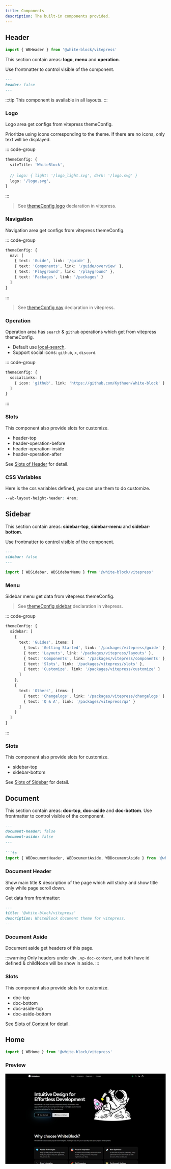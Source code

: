 ```yaml
---
title: Components
description: The built-in components provided.
---
```


## Header

```ts
import { WBHeader } from '@white-block/vitepress'
```

This section contain areas: **logo**, **menu** and **operation**.

Use frontmatter to control visible of the component.
```md
---
header: false
---
```

:::tip
This component is available in all layouts. 
:::

### Logo

Logo area get configs from vitepress themeConfig.

Prioritize using icons corresponding to the theme. If there are no icons, only text will be displayed.

::: code-group
```ts [.vitepress/config.ts]
themeConfig: {
  siteTitle: 'WhiteBlock',

  // logo: { light: '/logo_light.svg', dark: '/logo.svg' }
  logo: '/logo.svg',
}
```
:::

> See [themeConfig logo](https://vitepress.dev/reference/default-theme-config#logo) declaration in vitepress.

### Navigation

Navigation area get configs from vitepress themeConfig.

::: code-group
```ts [.vitepress/config.ts]
themeConfig: {
  nav: [
    { text: 'Guide', link: '/guide' },
    { text: 'Components', link: '/guide/overview' },
    { text: 'Playground', link: '/playground' },
    { text: 'Packages', link: '/packages' }
  ]
}
```
:::


> See [themeConfig nav](https://vitepress.dev/reference/default-theme-config#nav) declaration in vitepress.


### Operation

Operation area has `search` & `github` operations which get from vitepress themeConfig.

- Default use [local-search](https://vitepress.dev/reference/default-theme-search#local-search).
- Support social icons: `github`, `x`, `discord`.

::: code-group
```ts [.vitepress/config.ts]
themeConfig: {
  socialLinks: [
    { icon: 'github', link: 'https://github.com/Kythuen/white-block' }
  ]
}
```
:::

### Slots

This component also provide slots for customize.
- header-top
- header-operation-before
- header-operation-inside
- header-operation-after

See [Slots of Header](./slots#header) for detail.

### CSS Variables
Here is the css variables defined, you can use them to do customize.

```css
--wb-layout-height-header: 4rem;

```

## Sidebar

This section contain areas: **sidebar-top**, **sidebar-menu** and **sidebar-bottom**.

Use frontmatter to control visible of the component.
```md
---
sidebar: false
---
```

```ts
import { WBSidebar, WBSidebarMenu } from '@white-block/vitepress'
```


### Menu

Sidebar menu get data from vitepress themeConfig. 

> See [themeConfig sidebar](https://vitepress.dev/reference/default-theme-sidebar#sidebar) declaration in vitepress.

::: code-group
```ts [.vitepress/config.ts]
themeConfig: {
  sidebar: [
    { 
      text: 'Guides', items: [
        { text: 'Getting Started', link: '/packages/vitepress/guide' },
        { text: 'Layouts', link: '/packages/vitepress/layouts' },
        { text: 'Components', link: '/packages/vitepress/components' },
        { text: 'Slots', link: '/packages/vitepress/slots' },
        { text: 'Customize', link: '/packages/vitepress/customize' }
      ] 
    },
    { 
      text: 'Others', items: [
        { text: 'Changelogs', link: '/packages/vitepress/changelogs' },
        { text: 'Q & A', link: '/packages/vitepress/qa' }
      ]
    }
  ]
}
```
:::

### Slots

This component also provide slots for customize.
- sidebar-top
- sidebar-bottom

See [Slots of Sidebar](./slots#sidebar) for detail.


## Document

This section contain areas: **doc-top**, **doc-aside** and **doc-bottom**.
Use frontmatter to control visible of the component.
```md
---
document-header: false
document-aside: false
---

```ts
import { WBDocumentHeader, WBDocumentAside, WBDocumentAside } from '@white-block/vitepress'
```

### Document Header

Show main title & description of the page which will sticky and show title only while page scroll down.

Get data from frontmatter:
```md [xxx.md]
---
title: '@white-block/vitepress'
description: WhiteBlock document theme for vitepress.
---
```

### Document Aside
Document aside get headers of this page.

:::warning
Only headers under div `.vp-doc-content`, and both have id defined & childNode will be show in aside.
:::

### Slots

This component also provide slots for customize.
- doc-top
- doc-bottom
- doc-aside-top
- doc-aside-bottom

See [Slots of Content](./slots#content) for detail.

## Home
```ts
import { WBHome } from '@white-block/vitepress'
```
### Preview
![](/vitepress/components/wb-home.png)

<!-- TODO: Usage -->